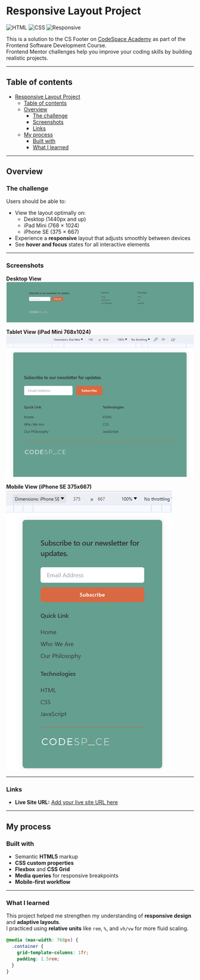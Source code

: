 # Responsive Layout Project

![HTML](https://img.shields.io/badge/HTML5-orange?logo=html5&logoColor=white)
![CSS](https://img.shields.io/badge/CSS3-blue?logo=css3&logoColor=white)
![Responsive](https://img.shields.io/badge/Responsive-Design-success?logo=responsive&logoColor=white)

This is a solution to the CS Footer on [CodeSpace Academy](https://www.codespace.co.za/) as part of the Frontend Software Development Course.  
Frontend Mentor challenges help you improve your coding skills by building realistic projects.

---

## Table of contents

- [Responsive Layout Project](#responsive-layout-project)
  - [Table of contents](#table-of-contents)
  - [Overview](#overview)
    - [The challenge](#the-challenge)
    - [Screenshots](#screenshots)
    - [Links](#links)
  - [My process](#my-process)
    - [Built with](#built-with)
    - [What I learned](#what-i-learned)

---

## Overview

### The challenge

Users should be able to:

- View the layout optimally on:
  - Desktop (1440px and up)
  - iPad Mini (768 × 1024)
  - iPhone SE (375 × 667)
- Experience a **responsive** layout that adjusts smoothly between devices
- See **hover and focus** states for all interactive elements

---

### Screenshots

**Desktop View**  
![](responsive-desktop.png)

**Tablet View (iPad Mini 768x1024)**  
![](responsive-ipad.png)

**Mobile View (iPhone SE 375x667)**  
![](responsive-iphone.png)

---

### Links

- **Live Site URL:** [Add your live site URL here](https://your-live-site-url.com)

---

## My process

### Built with

- Semantic **HTML5** markup
- **CSS custom properties**
- **Flexbox** and **CSS Grid**
- **Media queries** for responsive breakpoints
- **Mobile-first workflow**

---

### What I learned

This project helped me strengthen my understanding of **responsive design** and **adaptive layouts**.  
I practiced using **relative units** like `rem`, `%`, and `vh/vw` for more fluid scaling.

```css
@media (max-width: 768px) {
  .container {
    grid-template-columns: 1fr;
    padding: 1.5rem;
  }
}
```

